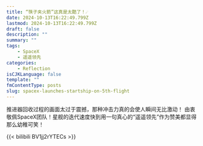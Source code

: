 ```yaml
---
title: “筷子夹火箭”这真是太酷了！☄️
date: 2024-10-13T16:22:49.799Z
lastmod: 2024-10-13T16:22:49.799Z
draft: false
description: ""
summary: ""
tags:
    - SpaceX
    - 遥遥领先
categories:
    - Reflection
isCJKLanguage: false
template: ""
fmContentType: posts
slug: spacex-launches-startship-on-5th-flight
---
```


推进器回收过程的画面太过于震撼，那种冲击力真的会使人瞬间无比激动！
由衷敬佩SpaceX团队！星舰的迭代速度快到用一句真心的“遥遥领先”作为赞美都显得那么幼稚可笑！

{{< bilibili BV1jj2rYTECs >}}
